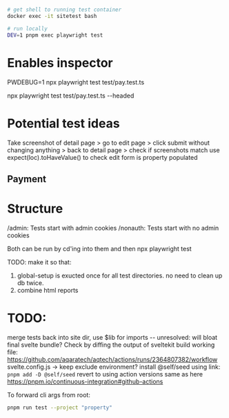 #

```bash
# get shell to running test container
docker exec -it sitetest bash
```

```bash
# run locally
DEV=1 pnpm exec playwright test
```

# Enables inspector

PWDEBUG=1 npx playwright test test/pay.test.ts

npx playwright test test/pay.test.ts --headed

# Potential test ideas

Take screenshot of detail page > go to edit page > click submit without changing anything > back to detail page > check if screenshots match
use expect(loc).toHaveValue() to check edit form is property populated

## Payment

# Structure

/admin: Tests start with admin cookies
/nonauth: Tests start with no admin cookies

Both can be run by cd'ing into them and then npx playwright test

TODO: make it so that:

1. global-setup is exucted once for all test directories. no need to clean up db twice.
2. combine html reports

# TODO:

merge tests back into site dir, use $lib for imports
-- unresolved: will bloat final svelte bundle? Check by diffing the output of sveltekit build
working file: https://github.com/aqaratech/aqtech/actions/runs/2364807382/workflow
svelte.config.js -> keep exclude environment?
install @self/seed using link: `pnpm add -D @self/seed`
revert to using action versions same as here https://pnpm.io/continuous-integration#github-actions

To forward cli args from root:

```bash
pnpm run test --project "property"
```
